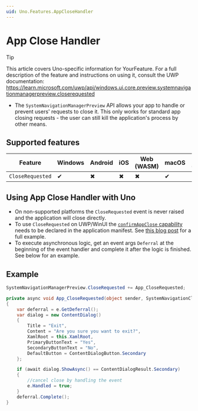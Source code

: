 ```yaml
---
uid: Uno.Features.AppCloseHandler
---
```


# App Close Handler

> [!TIP]
> This article covers Uno-specific information for YourFeature. For a full description of the feature and instructions on using it, consult the UWP documentation: https://learn.microsoft.com/uwp/api/windows.ui.core.preview.systemnavigationmanagerpreview.closerequested

* The `SystemNavigationManagerPreview` API allows your app to handle or prevent users' requests to close it. This only works for standard app closing requests - the user can still kill the application's process by other means.

## Supported features

| Feature          | Windows | Android | iOS | Web (WASM) | macOS | Linux (Skia) | Win 7 (Skia) |
|------------------|---------|---------|-----|------------|-------|--------------|--------------|
| `CloseRequested` | ✔       | ✖       | ✖   | ✖          | ✔     | ✔            | ✔            |

## Using App Close Handler with Uno

* On non-supported platforms the `CloseRequested` event is never raised and the application will close directly.
* To use `CloseRequested` on UWP/WinUI the [`confirmAppClose` capability](https://learn.microsoft.com/uwp/api/windows.ui.core.preview.systemnavigationmanagerpreview.closerequested#remarks) needs to be declared in the application manifest. See [this blog post](https://blog.mzikmund.com/2018/09/app-close-confirmation-in-uwp/) for a full example.
* To execute asynchronous logic, get an event args `Deferral` at the beginning of the event handler and complete it after the logic is finished. See below for an example.

## Example

```csharp
SystemNavigationManagerPreview.CloseRequested += App_CloseRequested;

private async void App_CloseRequested(object sender, SystemNavigationCloseRequestedPreviewEventArgs e)
{
    var deferral = e.GetDeferral();
    var dialog = new ContentDialog()
    {
        Title = "Exit",
        Content = "Are you sure you want to exit?",
        XamlRoot = this.XamlRoot,
        PrimaryButtonText = "Yes",
        SecondaryButtonText = "No",
        DefaultButton = ContentDialogButton.Secondary
    };

    if (await dialog.ShowAsync() == ContentDialogResult.Secondary)
    {
        //cancel close by handling the event
        e.Handled = true;
    }
    deferral.Complete();
}
```
